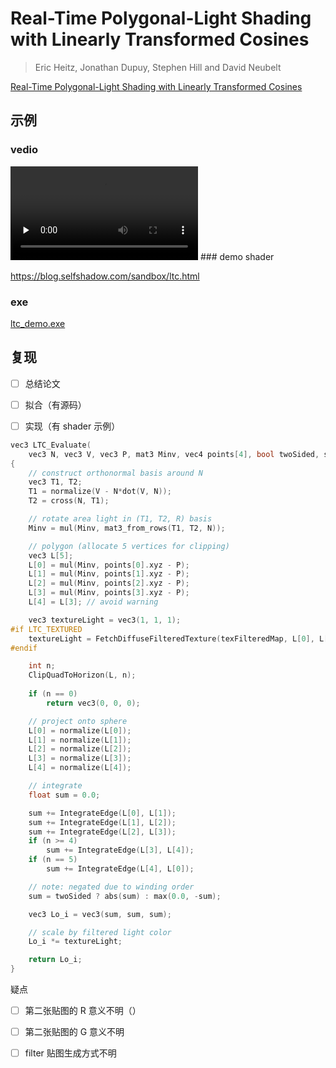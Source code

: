 # Real-Time Polygonal-Light Shading with Linearly Transformed Cosines

> Eric Heitz, Jonathan Dupuy, Stephen Hill and David Neubelt

[Real-Time Polygonal-Light Shading with Linearly Transformed Cosines](https://eheitzresearch.wordpress.com/415-2/) 

## 示例

### vedio

<video id="video" controls="" preload="none">
    <source id="mp4" src="/resources/LTC.mp4" type="video/mp4">
</video>
### demo shader

https://blog.selfshadow.com/sandbox/ltc.html

### exe

[ltc_demo.exe](./resources/ltc_demo/bgfx/examples/runtime/ltc_demo.exe)

## 复现

- [ ] 总结论文
- [ ] 拟合（有源码）
- [ ] 实现（有 shader 示例）



```c++
vec3 LTC_Evaluate(
    vec3 N, vec3 V, vec3 P, mat3 Minv, vec4 points[4], bool twoSided, sampler2D texFilteredMap)
{
    // construct orthonormal basis around N
    vec3 T1, T2;
    T1 = normalize(V - N*dot(V, N));
    T2 = cross(N, T1);

    // rotate area light in (T1, T2, R) basis
    Minv = mul(Minv, mat3_from_rows(T1, T2, N));

    // polygon (allocate 5 vertices for clipping)
    vec3 L[5];
    L[0] = mul(Minv, points[0].xyz - P);
    L[1] = mul(Minv, points[1].xyz - P);
    L[2] = mul(Minv, points[2].xyz - P);
    L[3] = mul(Minv, points[3].xyz - P);
    L[4] = L[3]; // avoid warning

    vec3 textureLight = vec3(1, 1, 1);
#if LTC_TEXTURED
    textureLight = FetchDiffuseFilteredTexture(texFilteredMap, L[0], L[1], L[2], L[3]);
#endif

    int n;
    ClipQuadToHorizon(L, n);
    
    if (n == 0)
        return vec3(0, 0, 0);

    // project onto sphere
    L[0] = normalize(L[0]);
    L[1] = normalize(L[1]);
    L[2] = normalize(L[2]);
    L[3] = normalize(L[3]);
    L[4] = normalize(L[4]);

    // integrate
    float sum = 0.0;

    sum += IntegrateEdge(L[0], L[1]);
    sum += IntegrateEdge(L[1], L[2]);
    sum += IntegrateEdge(L[2], L[3]);
    if (n >= 4)
        sum += IntegrateEdge(L[3], L[4]);
    if (n == 5)
        sum += IntegrateEdge(L[4], L[0]);

    // note: negated due to winding order
    sum = twoSided ? abs(sum) : max(0.0, -sum);

    vec3 Lo_i = vec3(sum, sum, sum);

    // scale by filtered light color
    Lo_i *= textureLight;

    return Lo_i;
}
```

疑点

- [ ] 第二张贴图的 R 意义不明（）
- [ ] 第二张贴图的 G 意义不明
- [ ] filter 贴图生成方式不明

